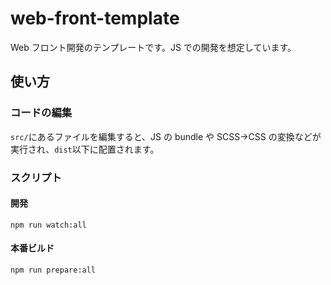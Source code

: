 # web-front-template

Web フロント開発のテンプレートです。JS での開発を想定しています。

## 使い方

### コードの編集

`src/`にあるファイルを編集すると、JS の bundle や SCSS→CSS の変換などが実行され、`dist`以下に配置されます。

### スクリプト

#### 開発

`npm run watch:all`

#### 本番ビルド

`npm run prepare:all`
